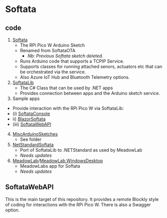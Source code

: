 # Softata

## code

1. [Softata](./Softata)  
    - The RPi Pico W Arduino Sketch
    - Renamed from SoftataOTA
      - _Nb: Previous Softata sketch deleted._
    - Runs Arduino code that supports a TCPIP Service.
    - Supports classes for running attached senors, actuators etc that can be orchestrated via the service.
    - Also Azure IoT Hub and Bluetooth Telemetry options.
2. [SoftataLib](./SofataLib)  
    - The C# Class that can be used by .NET apps
    - Provides connection between apps and the Arduino sketch service.
3. Sample apps

  - Provide interaction with the RPi Pico W via SoftataLib:
  - (i) [SoftataConsole](./SoftaConsole)
  - ii) [BlazorSoftata](./BlazorSoftata)
  - (iii) [SoftataWebAPI](./SoftataWebAPI)

4. [MiscArduinoSketches](./MiscArduinoSketches)
    - See folder
5. [NetStandardSoftata](./NetStandardSoftata)
    - Port of SoftataLib to .NETStandard as used by MeadowLab
    - _Needs updates_
6. [MeadowLab](./MeadowLab)/[MeadowLab.WindowsDesktop](./MeadowLab.WindowsDesktop)
    - MeadowLabs app for Softata
    - _Needs updates_

## SoftataWebAPI

This is the main target of this repository. It provides a remote Blockly style of coding for interactions with the RPi Pico W. There is also a Swagger option.